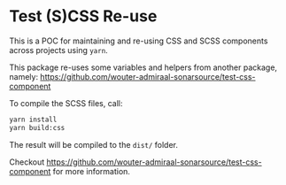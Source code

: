 Test (S)CSS Re-use
==================

This is a POC for maintaining and re-using CSS and SCSS components across projects using `yarn`.

This package re-uses some variables and helpers from another package, namely: https://github.com/wouter-admiraal-sonarsource/test-css-component

To compile the SCSS files, call:

```sh
yarn install
yarn build:css
```

The result will be compiled to the `dist/` folder.

Checkout https://github.com/wouter-admiraal-sonarsource/test-css-component for more information.